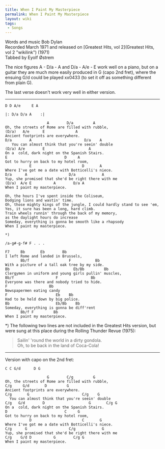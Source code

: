 ```yaml
---
title: When I Paint My Masterpiece
permalink: When I Paint My Masterpiece
layout: wiki
tags:
 - Songs
---
```


Words and music Bob Dylan  
Recorded March 1971 and released on [Greatest Hits, vol
2](Greatest Hits, vol 2 "wikilink") (1971)  
Tabbed by Eyolf Østrem

The nice figures A - D/a - A and D/a - A/e - E work well on a piano, but
on a guitar they are much more easily produced in G (capo 2nd fret),
where the ensuing G/d could be played xx0433 (to set it off as something
different from plain G).

The last verse doesn't work very well in either version.

* * * * *

    D D A/e     E A

    |: D/a D/a A    :|

                       A        D/a         A
    Oh, the streets of Rome are filled with rubble,
    (D/a)   A/e      E              A
    Ancient footprints are everywhere.
    D/a        A                        D/a    A
       You can almost think that you're seein' double
    (D/a) A/e        E                    A
    On a  cold, dark night on the Spanish Stairs.
    E                          D     A
    Got to hurry on back to my hotel room,
               E                       D       A
    Where I've got me a date with Botticelli's niece.
    D/a      A                   D/a            A
    Yup, she promised that she'd be right there with me
    (D/a)  A/e E          A        D/a A
    When I paint my masterpiece.

    Oh, the hours I've spent inside the Coliseum,
    Dodging lions and wastin' time.
    Oh, those mighty kings of the jungle, I could hardly stand to see 'em,
    Yes, it sure has been a long, hard climb.
    Train wheels runnin' through the back of my memory,
    as the daylight hours do increase
    Someday, everything is gonna be smooth like a rhapsody
    When I paint my masterpiece.

    *)

    /a-g#-g-f# F . . .

    F7     Bb       Eb        Bb
    I left Rome and landed in Brussels,
           Bb/f                  F           Bb
    With a picture of a tall oak tree by my side.
    Bb                             Eb/Bb         Bb
    Clergymen in uniform and young girls pullin' muscles,
    Bb/f                   F               Bb
    Everyone was there and nobody tried to hide.
    F                   Bb
    Newspapermen eating candy
    F                      Eb    Bb
    Had to be held down by big police.
    Bb                     Eb/Bb    Bb
    Someday, everything is gonna be diff'rent
           Bb/f F         Bb
    When I paint my masterpiece.

\*) The following two lines are not included in the Greatest Hits
version, but were sung at this place during the Rolling Thunder Revue
(1975):

> Sailin' 'round the world in a dirty gondola.  
> Oh, to be back in the land of Coca-Cola!

* * * * *

Version with capo on the 2nd fret:

    C C G/d      D G

                       G        C/g         G
    Oh, the streets of Rome are filled with rubble,
    C/g     G/d       D         G
    Ancient footprints are everywhere.
    C/g       G                        C/g    G
      You can almost think that you're seein' double
    C/g   G/d        D                    G       C/g G
    On a  cold, dark night on the Spanish Stairs.
    D                          C     G
    Got to hurry on back to my hotel room,
               D                       C       G
    Where I've got me a date with Botticelli's niece.
    C/g      G                   C/g            G
    Yup, she promised that she'd be right there with me
    C/g    G/d D          G        C/g G
    When I paint my masterpiece.
